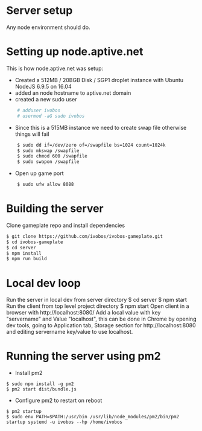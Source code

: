 # Server setup
Any node environment should do.
# Setting up node.aptive.net
This is how node.aptive.net was setup:
* Created a 512MB / 20BGB Disk / SGP1 droplet instance with Ubuntu NodeJS 6.9.5 on 16.04
* added an node hostname to aptive.net domain
* created a new sudo user
```bash
    # adduser ivobos
    # usermod -aG sudo ivobos
```
* Since this is a 515MB instance we need to create swap file otherwise things will fail
```bash
    $ sudo dd if=/dev/zero of=/swapfile bs=1024 count=1024k
    $ sudo mkswap /swapfile
    $ sudo chmod 600 /swapfile
    $ sudo swapon /swapfile
```
* Open up game port
```bash
    $ sudo ufw allow 8088
```
# Building the server
Clone gameplate repo and install dependencies
```bash
$ git clone https://github.com/ivobos/ivobos-gameplate.git
$ cd ivobos-gameplate
$ cd server
$ npm install
$ npm run build
```
# Local dev loop
Run the server in local dev from server directory
$ cd server
$ npm start
Run the client from top level project directory
$ npm start
Open client in a browser with http://localhost:8080/
Add a local value with key "servername" and Value "localhost", this can be done in Chrome by opening
dev tools, going to Application tab, Storage section for http://localhost:8080 and editing
servername key/value to use localhost.

# Running the server using pm2
* Install pm2
```
$ sudo npm install -g pm2
$ pm2 start dist/bundle.js
```
* Configure pm2 to restart on reboot
```
$ pm2 startup
$ sudo env PATH=$PATH:/usr/bin /usr/lib/node_modules/pm2/bin/pm2 startup systemd -u ivobos --hp /home/ivobos
```


